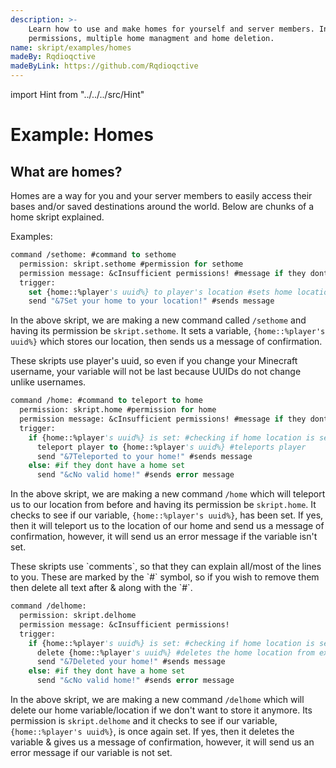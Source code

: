```yaml
---
description: >-
    Learn how to use and make homes for yourself and server members. Including
    permissions, multiple home managment and home deletion.
name: skript/examples/homes
madeBy: Rqdioqctive
madeByLink: https://github.com/Rqdioqctive
---
```


import Hint from "../../../src/Hint"

# Example: Homes

## What are homes?

Homes are a way for you and your server members to easily access their bases and/or saved destinations around the world. Below are chunks of a home skript explained.

Examples:

```vb
command /sethome: #command to sethome
  permission: skript.sethome #permission for sethome
  permission message: &cInsufficient permissions! #message if they dont have permission
  trigger:
    set {home::%player's uuid%} to player's location #sets home location
    send "&7Set your home to your location!" #sends message
```

In the above skript, we are making a new command called `/sethome` and having its permission be `skript.sethome`. It sets a variable, `{home::%player's uuid%}` which stores our location, then sends us a message of confirmation.

<Hint severity="warning">
These skripts use <inlineCode>player's uuid</inlineCode>, so even if you change your Minecraft username, your variable will not be last because UUIDs do not change unlike usernames.
</Hint>

```vb
command /home: #command to teleport to home
  permission: skript.home #permission for home
  permission message: &cInsufficient permissions! #message if they dont have permission
  trigger:
    if {home::%player's uuid%} is set: #checking if home location is set
      teleport player to {home::%player's uuid%} #teleports player
      send "&7Teleported to your home!" #sends message
    else: #if they dont have a home set
      send "&cNo valid home!" #sends error message
```

In the above skript, we are making a new command `/home` which will teleport us to our location from before and having its permission be `skript.home`. It checks to see if our variable, `{home::%player's uuid%}`, has been set. If yes, then it will teleport us to the location of our home and send us a message of confirmation, however, it will send us an error message if the variable isn't set.

<Hint severity="info">
These skripts use `comments`, so that they can explain all/most of the lines to you. These are marked by the `#` symbol, so if you wish to remove them then delete all text after & along with the `#`.
</Hint>

```vb
command /delhome:
  permission: skript.delhome
  permission message: &cInsufficient permissions!
  trigger:
    if {home::%player's uuid%} is set: #checking if home location is set
      delete {home::%player's uuid%} #deletes the home location from existence
      send "&7Deleted your home!" #sends message
    else: #if they dont have a home set
      send "&cNo valid home!" #sends error message
```

In the above skript, we are making a new command `/delhome` which will delete our home variable/location if we don't want to store it anymore. Its permission is `skript.delhome` and it checks to see if our variable, `{home::%player's uuid%}`, is once again set. If yes, then it deletes the variable & gives us a message of confirmation, however, it will send us an error message if our variable is not set.
